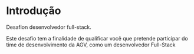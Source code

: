 # Introdução

Desafion desenvolvedor full-stack.

Este desafio tem a finalidade de qualificar você que pretende participar do time de desenvolvimento da AGV, como um desenvolvedor Full-Stack